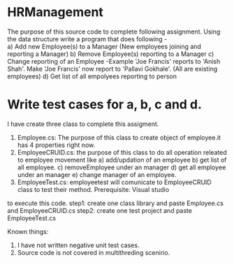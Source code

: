# HRManagement

The purpose of this source code to complete following assignment.
Using the data structure write a 
program that does following -  
a) Add new Employee(s) to a Manager (New employees joining and reporting a Manager) 
b) Remove Employee(s) reporting to a Manager 
c) Change reporting of an Employee -Example 'Joe Francis' reports to 'Anish Shah'. Make 'Joe Francis' now report to 'Pallavi Gokhale'. (All are existing employees) 
d) Get list of all empolyees reporting to person <x>

Write test cases for a, b, c and d.
=================================================

I have create three class to complete this assigment.
1. Employee.cs: The purpose of this class to create object of employee.it has 4 properties right now.
2. EmployeeCRUID.cs: the purpose of this class to do all operation releated to employee movement like 
        a)  add/updation of an employee
        b)  get list of all employee.
        c)  removeEmployee under an manager
        d)  get all employee under an manager
        e)  change manager of an employee.
 3. EmployeeTest.cs: employeetest will comunicate to EmployeeCRUID class to test their method.
Prerequisite:
Visual studio 

to execute this code.
step1: create one class library and paste Employee.cs and EmployeeCRUID.cs
step2: create one test project and paste EmployeeTest.cs

Known things:

1.  I have not written negative unit test cases.
2.  Source code is not covered in multithreding scenirio.



 
 
 
 
        

